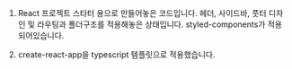 
1. React 프로젝트 스타터 용으로 만들어놓은 코드입니다.
   헤더, 사이드바, 풋터 디자인 및 라우팅과 폴더구조를 적용해놓은 상태입니다.
   styled-components가 적용되어있습니다.

2. create-react-app을 typescript 템플릿으로 적용했습니다.